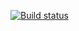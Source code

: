 [![Build status](https://ci.appveyor.com/api/projects/status/dnnxw5fod0dttb9i?svg=true)](https://ci.appveyor.com/project/Volandina/carddelivery)
